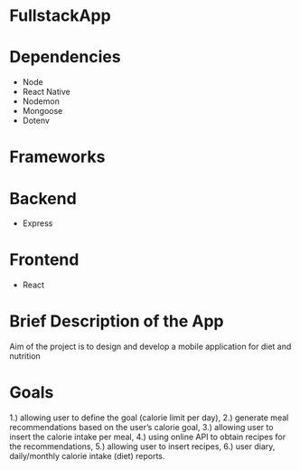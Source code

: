 # FullstackApp

# Dependencies
- Node
- React Native
- Nodemon
- Mongoose
- Dotenv

# Frameworks
# Backend
- Express

# Frontend
- React

# Brief Description of the App
Aim of the project is to design and develop a mobile application for diet and nutrition

# Goals
1.) allowing user to define the goal (calorie limit per day), 
2.) generate meal recommendations based on the user’s calorie goal, 
3.) allowing user to insert the calorie intake per meal, 
4.) using online API to obtain recipes for the recommendations, 
5.) allowing user to insert recipes, 
6.) user diary, daily/monthly calorie intake (diet) reports. 
